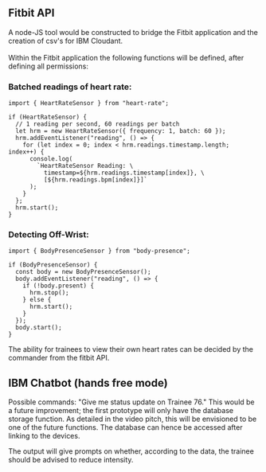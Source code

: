 ## Fitbit API

A node-JS tool would be constructed to bridge the Fitbit application and the creation of csv's for IBM Cloudant.
<br/><br/>
Within the Fitbit application the following functions will be defined, after defining all permissions:<br/>

### Batched readings of heart rate:

```
import { HeartRateSensor } from "heart-rate";

if (HeartRateSensor) {
  // 1 reading per second, 60 readings per batch
  let hrm = new HeartRateSensor({ frequency: 1, batch: 60 });
  hrm.addEventListener("reading", () => {
    for (let index = 0; index < hrm.readings.timestamp.length; index++) {
      console.log(
        `HeartRateSensor Reading: \
          timestamp=${hrm.readings.timestamp[index]}, \
          [${hrm.readings.bpm[index]}]`
      );
    }
  };
  hrm.start();
}
```

### Detecting Off-Wrist:
```
import { BodyPresenceSensor } from "body-presence";

if (BodyPresenceSensor) {
  const body = new BodyPresenceSensor();
  body.addEventListener("reading", () => {
    if (!body.present) {
      hrm.stop();
    } else {
      hrm.start();
    }
  });
  body.start();
}
```

The ability for trainees to view their own heart rates can be decided by the commander from the fitbit API.

## IBM Chatbot (hands free mode)

Possible commands: "Give me status update on Trainee 76."
This would be a future improvement; the first prototype will only have the database storage function. As detailed in the video pitch, this will be envisioned to be one of the future functions. The database can hence be accessed after linking to the devices.

The output will give prompts on whether, according to the data, the trainee should be advised to reduce intensity.

